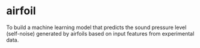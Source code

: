# airfoil
To build a machine learning model that predicts the sound pressure level (self-noise) generated by airfoils based on input features from experimental data.
